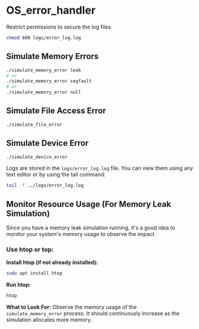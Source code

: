 # OS_error_handler

Restrict permissions to secure the log files.

```bash
chmod 600 logs/error_log.log
```

## Simulate Memory Errors

```bash
./simulate_memory_error leak
# or
./simulate_memory_error segfault
# or
./simulate_memory_error null
```

## Simulate File Access Error

```bash
./simulate_file_error
```

## Simulate Device Error

```bash
./simulate_device_error
```

Logs are stored in the `logs/error_log.log` file. You can view them using any text editor or by using the tail command:

```bash
tail -f ../logs/error_log.log
```

## Monitor Resource Usage (For Memory Leak Simulation)

Since you have a memory leak simulation running, it's a good idea to monitor your system's memory usage to observe the impact.

### Use htop or top:

**Install htop (if not already installed):**

```bash
sudo apt install htop
```

**Run htop:**

```bash
htop
```

**What to Look For:** Observe the memory usage of the `simulate_memory_error` process. It should continuously increase as the simulation allocates more memory.